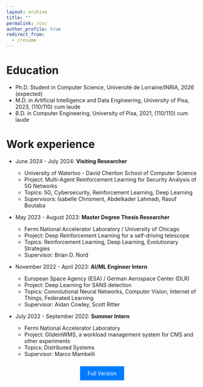 ```yaml
---
layout: archive
title: ""
permalink: /cv/
author_profile: true
redirect_from:
  - /resume
---
```


Education
======
* Ph.D. Student in Computer Science, Université de Lorraine/INRIA, 2026 (expected)
* M.D. in Artificial Intelligence and Data Engineering, University of Pisa, 2023, (110/110) cum laude
* B.D. in Computer Engineering, University of Pisa, 2021, (110/110) cum laude

Work experience
======
* June 2024 - July 2024: **Visiting Researcher** 
  * University of Waterloo - David Cheriton School of Computer Science 
  * Project: Multi-Agent Reinforcement Learning for Security Analysis of 5G Networks
  * Topics: 5G, Cybersecurity, Reinforcement Learning, Deep Learning
  * Supervisors: Isabelle Chrisment, Abdelkader Lahmadi, Raouf Boutaba

* May 2023 - August 2023: **Master Degree Thesis Researcher**
  * Fermi National Accelerator Laboratory / University of Chicago
  * Project: Deep Reinforcement Learning for a self-driving telescope
  * Topics: Reinforcement Learning, Deep Learning, Evolutionary Strategies
  * Supervisor: Brian D. Nord

* November 2022 - April 2023: **AI/ML Engineer Intern**
  * European Space Agency (ESA) / German Aerospace Center (DLR)
  * Project: Deep Learning for SANS detection
  * Topics: Convolutional Neural Networks, Computer Vision, Internet of Things, Federated Learning
  * Supervisor: Aidan Cowley, Scott Ritter

* July 2022 - September 2022: **Summer Intern**
  * Fermi National Accelerator Laboratory
  * Project: GlideinWMS, a workload management system for CMS and other experiments
  * Topics: Distributed Systems
  * Supervisor: Marco Mambelli

<p align="center">
<a href="../files/CV.pdf" style="background-color: #007BFF; color: white; padding: 10px 20px; text-align: center; text-decoration: none; display: inline-block; margin: 10px 5px; cursor: pointer;">Full Version</a>
</p>